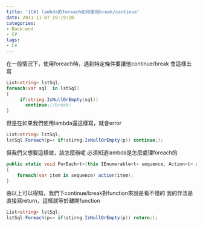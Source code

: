 ```yaml
---
title: '[C#] lambda的foreach如何使用break/continue'
date: 2011-11-07 19:19:28
categories:
- Back-end
- C#
tags:
- C#
---
```

在一般情況下，使用foreach時，遇到特定條件要讓他continue/break
會這樣去寫

<!--more-->

``` csharp
List<string> lstSql;
foreach(var sql  in lstSql)
{
     if(string.IsNullOrEmpty(sql))
       continue;//break;
}
```

但是在如果我們使用lambda還這樣寫，就會error
``` csharp
List<string> lstSql;
lstSql.Foreach(p=> if(stirng.IsNullOrEmpty(p)) continue;);
```

但我們又想要這樣做，該怎麼辦呢
必須知道lambda是怎麼處理foreach的
``` csharp
public static void ForEach<t>(this IEnumerable<t> sequence, Action<t> action)
{
    foreach(var item in sequence) action(item);
}
```

由以上可以得知，我們下continue/break對function來說是看不懂的
我的作法是直接寫return，這樣就等於離開function

``` csharp
List<string> lstSql;
lstSql.Foreach(p=> if(stirng.IsNullOrEmpty(p)) return;);
```